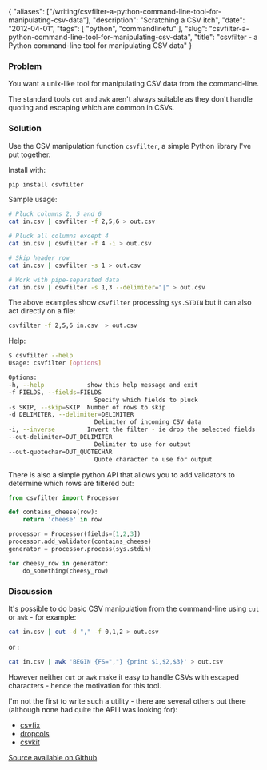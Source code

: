 {
    "aliases": ["/writing/csvfilter-a-python-command-line-tool-for-manipulating-csv-data"],
    "description": "Scratching a CSV itch",
    "date": "2012-04-01",
    "tags": [
        "python",
        "commandlinefu"
    ],
    "slug": "csvfilter-a-python-command-line-tool-for-manipulating-csv-data",
    "title": "csvfilter - a Python command-line tool for manipulating CSV data"
}

### Problem

You want a unix-like tool for manipulating CSV data from the
command-line.

The standard tools `cut` and `awk` aren't always suitable as they don't
handle quoting and escaping which are common in CSVs.

### Solution

Use the CSV manipulation function `csvfilter`, a simple Python library
I've put together.

Install with:

``` bash
pip install csvfilter
```

Sample usage:

``` bash
# Pluck columns 2, 5 and 6
cat in.csv | csvfilter -f 2,5,6 > out.csv

# Pluck all columns except 4
cat in.csv | csvfilter -f 4 -i > out.csv

# Skip header row
cat in.csv | csvfilter -s 1 > out.csv

# Work with pipe-separated data
cat in.csv | csvfilter -s 1,3 --delimiter="|" > out.csv
```

The above examples show `csvfilter` processing `sys.STDIN` but it can
also act directly on a file:

``` bash
csvfilter -f 2,5,6 in.csv  > out.csv
```

Help:

``` bash
$ csvfilter --help
Usage: csvfilter [options]

Options:
-h, --help            show this help message and exit
-f FIELDS, --fields=FIELDS
                        Specify which fields to pluck
-s SKIP, --skip=SKIP  Number of rows to skip
-d DELIMITER, --delimiter=DELIMITER
                        Delimiter of incoming CSV data
-i, --inverse         Invert the filter - ie drop the selected fields
--out-delimiter=OUT_DELIMITER
                        Delimiter to use for output
--out-quotechar=OUT_QUOTECHAR
                        Quote character to use for output
```

There is also a simple python API that allows you to add validators to
determine which rows are filtered out:

``` python
from csvfilter import Processor

def contains_cheese(row):
    return 'cheese' in row

processor = Processor(fields=[1,2,3])
processor.add_validator(contains_cheese)
generator = processor.process(sys.stdin)

for cheesy_row in generator:
    do_something(cheesy_row)
```

### Discussion

It's possible to do basic CSV manipulation from the command-line using
`cut` or `awk` - for example:

``` bash
cat in.csv | cut -d "," -f 0,1,2 > out.csv
```

or :

``` bash
cat in.csv | awk 'BEGIN {FS=","} {print $1,$2,$3}' > out.csv
```

However neither `cut` or `awk` make it easy to handle CSVs with escaped
characters - hence the motivation for this tool.

I'm not the first to write such a utility - there are several others out
there (although none had quite the API I was looking for):

-   [csvfix](https://bitbucket.org/neilb/csvfix/src)
-   [dropcols](http://pypi.python.org/pypi/dropcols)
-   [csvkit](https://github.com/onyxfish/csvkit)

[Source available on Github](http://github.com/codeinthehole/csvfilter).
